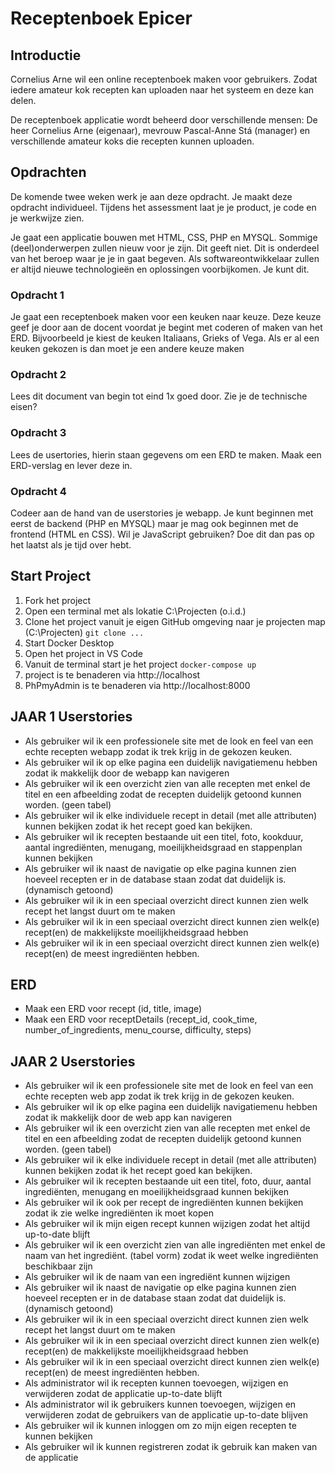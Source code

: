 # Receptenboek Epicer

## Introductie

Cornelius Arne wil een online receptenboek maken voor gebruikers. Zodat iedere amateur kok recepten kan uploaden naar het systeem en deze kan delen.

De receptenboek applicatie wordt beheerd door verschillende mensen: 
De heer Cornelius Arne (eigenaar), mevrouw Pascal-Anne Stá (manager) en verschillende amateur koks die recepten kunnen uploaden.

## Opdrachten
De komende twee weken werk je aan deze opdracht. Je maakt deze opdracht individueel. Tijdens het assessment laat je je product, je code en je werkwijze zien.

Je gaat een applicatie bouwen met HTML, CSS, PHP en MYSQL. Sommige (deel)onderwerpen zullen nieuw voor je zijn. Dit geeft niet. Dit is onderdeel van het beroep waar je je in gaat begeven. Als softwareontwikkelaar zullen er altijd nieuwe technologieën en oplossingen voorbijkomen.
Je kunt dit. 

### Opdracht 1
Je gaat een receptenboek maken voor een keuken naar keuze. Deze keuze geef je door aan de docent voordat je begint met coderen of maken van het ERD. Bijvoorbeeld je kiest de keuken Italiaans, Grieks of Vega. Als er al een keuken gekozen is dan moet je een andere keuze maken

### Opdracht 2
Lees dit document van begin tot eind 1x goed door. Zie je de technische eisen?

### Opdracht 3
Lees de usertories, hierin staan gegevens om een ERD te maken. Maak een ERD-verslag en lever deze in.

### Opdracht 4
Codeer aan de hand van de userstories je webapp. Je kunt beginnen met eerst de backend (PHP en MYSQL) maar je mag ook beginnen met de frontend (HTML en CSS). Wil je JavaScript gebruiken? Doe dit dan pas op het laatst als je tijd over hebt.


## Start Project

1. Fork het project
2. Open een terminal met als lokatie C:\Projecten (o.i.d.)
3. Clone het project vanuit je eigen GitHub omgeving naar je projecten map (C:\Projecten) `git clone ...`
4. Start Docker Desktop
5. Open het project in VS Code
6. Vanuit de terminal start je het project `docker-compose up
`
7. project is te benaderen via http://localhost
8. PhPmyAdmin is te benaderen via http://localhost:8000


## JAAR 1 Userstories

- Als gebruiker wil ik een professionele site met de look en feel van een echte recepten webapp zodat ik trek krijg in de gekozen keuken.
- Als gebruiker wil ik op elke pagina een duidelijk navigatiemenu hebben zodat ik makkelijk door de webapp kan navigeren
- Als gebruiker wil ik een overzicht zien van alle recepten met enkel de titel en een afbeelding zodat de recepten duidelijk getoond kunnen worden. (geen tabel)
- Als gebruiker wil ik elke individuele recept in detail (met alle attributen) kunnen bekijken zodat ik het recept goed kan bekijken.
- Als gebruiker wil ik recepten bestaande uit een titel, foto, kookduur, aantal ingrediënten, menugang, moeilijkheidsgraad en stappenplan kunnen bekijken
- Als gebruiker wil ik naast de navigatie op elke pagina kunnen zien hoeveel recepten er in de database staan zodat dat duidelijk is. (dynamisch getoond)
- Als gebruiker wil ik in een speciaal overzicht direct kunnen zien welk recept het langst duurt om te maken
- Als gebruiker wil ik in een speciaal overzicht direct kunnen zien welk(e) recept(en) de makkelijkste moeilijkheidsgraad hebben
- Als gebruiker wil ik in een speciaal overzicht direct kunnen zien welk(e) recept(en) de meest ingrediënten hebben.

## ERD

- Maak een ERD voor recept (id, title, image)
- Maak een ERD voor receptDetails (recept_id, cook_time, number_of_ingredients, menu_course, difficulty, steps)

## JAAR 2 Userstories

- Als gebruiker wil ik een professionele site met de look en feel van een echte recepten web app zodat ik trek krijg in de gekozen keuken.
- Als gebruiker wil ik op elke pagina een duidelijk navigatiemenu hebben zodat ik makkelijk door de web app kan navigeren
- Als gebruiker wil ik een overzicht zien van alle recepten met enkel de titel en een afbeelding zodat de recepten duidelijk getoond kunnen worden. (geen tabel)
- Als gebruiker wil ik elke individuele recept in detail (met alle attributen) kunnen bekijken zodat ik het recept goed kan bekijken.
- Als gebruiker wil ik recepten bestaande uit een titel, foto, duur, aantal ingrediënten, menugang en moeilijkheidsgraad kunnen bekijken
- Als gebruiker wil ik ook per recept de ingrediënten kunnen bekijken zodat ik zie welke ingrediënten ik moet kopen
- Als gebruiker wil ik mijn eigen recept kunnen wijzigen zodat het altijd up-to-date blijft
- Als gebruiker wil ik een overzicht zien van alle ingrediënten met enkel de naam van het ingrediënt. (tabel vorm) zodat ik weet welke ingrediënten beschikbaar zijn
- Als gebruiker wil ik de naam van een ingrediënt kunnen wijzigen
- Als gebruiker wil ik naast de navigatie op elke pagina kunnen zien hoeveel recepten er in de database staan zodat dat duidelijk is. (dynamisch getoond)
- Als gebruiker wil ik in een speciaal overzicht direct kunnen zien welk recept het langst duurt om te maken
- Als gebruiker wil ik in een speciaal overzicht direct kunnen zien welk(e) recept(en) de makkelijkste moeilijkheidsgraad hebben
- Als gebruiker wil ik in een speciaal overzicht direct kunnen zien welk(e) recept(en) de meest ingrediënten hebben.
- Als administrator wil ik recepten kunnen toevoegen, wijzigen en verwijderen zodat de applicatie up-to-date blijft
- Als administrator wil ik gebruikers kunnen toevoegen, wijzigen en verwijderen zodat de gebruikers van de applicatie up-to-date blijven
- Als gebruiker wil ik kunnen inloggen om zo mijn eigen recepten te kunnen bekijken
- Als gebruiker wil ik kunnen registreren zodat ik gebruik kan maken van de applicatie

